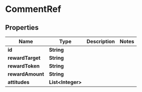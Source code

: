 # CommentRef

## Properties
Name | Type | Description | Notes
------------ | ------------- | ------------- | -------------
**id** | **String** |  | 
**rewardTarget** | **String** |  | 
**rewardToken** | **String** |  | 
**rewardAmount** | **String** |  | 
**attitudes** | **List&lt;Integer&gt;** |  | 
